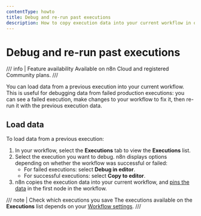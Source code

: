 ```yaml
---
contentType: howto
title: Debug and re-run past executions
description: How to copy execution data into your current workflow in order to debug previous executions.
---
```


# Debug and re-run past executions

/// info | Feature availability
Available on n8n Cloud and registered Community plans.
///

You can load data from a previous execution into your current workflow. This is useful for debugging data from failed production executions: you can see a failed execution, make changes to your workflow to fix it, then re-run it with the previous execution data.

## Load data

To load data from a previous execution:

1. In your workflow, select the **Executions** tab to view the **Executions** list.
1. Select the execution you want to debug. n8n displays options depending on whether the workflow was successful or failed:
	* For failed executions: select **Debug in editor**.
	* For successful executions: select **Copy to editor**.
1. n8n copies the execution data into your current workflow, and [pins the data](/data/pinning-and-mocking-data.md#data-pinning) in the first node in the workflow.

/// note | Check which executions you save
The executions available on the **Executions** list depends on your [Workflow settings](/workflows/settings.md).
///
